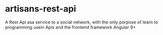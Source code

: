 # artisans-rest-api
A Rest Api asa service to a social network, with the only porpose of learn to programming usein Apis and the frontend framework Angular 9+
